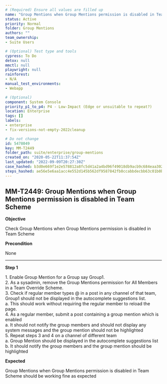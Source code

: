 ```yaml
---
# (Required) Ensure all values are filled up
name: "Group Mentions when Group Mentions permission is disabled in Team Scheme"
status: Active
priority: Normal
folder: Group Mentions
authors: ""
team_ownership: 
- Suite Users

# (Optional) Test type and tools
cypress: To Do
detox: null
mmctl: null
playwright: null
rainforest: 
- N/A
manual_test_environments: 
- Webapp

# (Optional)
component: System Console
priority_p1_to_p4: P4 - Low-Impact (Edge or unsuitable to repeat?)
location: Enterprise
tags: []
labels: 
- enterprise
- fix-versions-not-empty-2022cleanup

# Do not change
id: 5478049
key: MM-T2449
folder_path: suite/enterprise/group-mentions
created_on: "2020-05-22T11:37:54Z"
last_updated: "2022-09-09T20:27:30Z"
case_hashed: b3d0e669f1e2e578812a8fc5d41a2a4bd96f49018db9acb9c684eaa3022cb2204ce319c40b3dc7ea17e1e7f2a879b5ab
steps_hashed: ae56e5e6aa1acc4e552d145b562df9587842fb0ccabbdecbb63c01b0b3bcac336e8e53a00c04c480ff82f88b74d31638
---
```


## MM-T2449: Group Mentions when Group Mentions permission is disabled in Team Scheme

**Objective**

Check Group Mentions when Group Mentions permission is disabled in Team Scheme

**Precondition**

None

---

**Step 1**

1\. Enable Group Mention for a Group say Group1.\
2\. As a sysadmin, remove the Group Mentions permission for All Members in a Team Override Scheme.\
3\. Check if regular member types @ in a post in any channel of that team, Group1 should not be displayed in the autocomplete suggestions list.\
a. This should work without requiring the regular member to reload the page.\
4\. As a regular member, submit a post containing a group mention which is enabled\
a. It should not notify the group members and should not display any system messages and the group mention should not be highlighted\
5\. Repeat steps 3 and 4 on a channel of different team\
a. Group Mention should be displayed in the autocomplete suggestions list\
b. It should notify the group members and the group mention should be highlighted

**Expected**

Group Mentions when Group Mentions permission is disabled in Team Scheme should be working fine as expected

